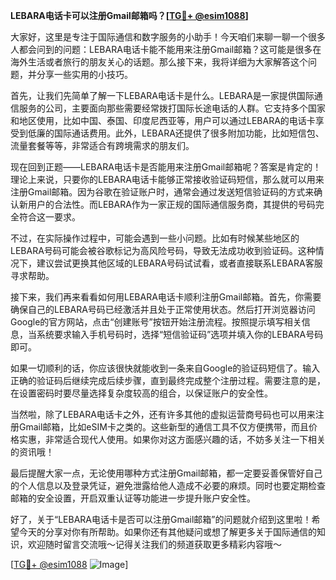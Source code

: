 **LEBARA电话卡可以注册Gmail邮箱吗？[[TG💪+ @esim1088](https://t.me/s/esim1088)]**

大家好，这里是专注于国际通信和数字服务的小助手！今天咱们来聊一聊一个很多人都会问到的问题：LEBARA电话卡能不能用来注册Gmail邮箱？这可能是很多在海外生活或者旅行的朋友关心的话题。那么接下来，我将详细为大家解答这个问题，并分享一些实用的小技巧。

首先，让我们先简单了解一下LEBARA电话卡是什么。LEBARA是一家提供国际通信服务的公司，主要面向那些需要经常拨打国际长途电话的人群。它支持多个国家和地区使用，比如中国、泰国、印度尼西亚等，用户可以通过LEBARA的电话卡享受到低廉的国际通话费用。此外，LEBARA还提供了很多附加功能，比如短信包、流量套餐等等，非常适合有跨境需求的朋友们。

现在回到正题——LEBARA电话卡是否能用来注册Gmail邮箱呢？答案是肯定的！理论上来说，只要你的LEBARA电话卡能够正常接收验证码短信，那么就可以用来注册Gmail邮箱。因为谷歌在验证账户时，通常会通过发送短信验证码的方式来确认新用户的合法性。而LEBARA作为一家正规的国际通信服务商，其提供的号码完全符合这一要求。

不过，在实际操作过程中，可能会遇到一些小问题。比如有时候某些地区的LEBARA号码可能会被谷歌标记为高风险号码，导致无法成功收到验证码。这种情况下，建议尝试更换其他区域的LEBARA号码试试看，或者直接联系LEBARA客服寻求帮助。

接下来，我们再来看看如何用LEBARA电话卡顺利注册Gmail邮箱。首先，你需要确保自己的LEBARA号码已经激活并且处于正常使用状态。然后打开浏览器访问Google的官方网站，点击“创建账号”按钮开始注册流程。按照提示填写相关信息，当系统要求输入手机号码时，选择“短信验证码”选项并填入你的LEBARA号码即可。

如果一切顺利的话，你应该很快就能收到一条来自Google的验证码短信了。输入正确的验证码后继续完成后续步骤，直到最终完成整个注册过程。需要注意的是，在设置密码时要尽量选择复杂度较高的组合，以保证账户的安全性。

当然啦，除了LEBARA电话卡之外，还有许多其他的虚拟运营商号码也可以用来注册Gmail邮箱，比如eSIM卡之类的。这些新型的通信工具不仅方便携带，而且价格实惠，非常适合现代人使用。如果你对这方面感兴趣的话，不妨多关注一下相关的资讯哦！

最后提醒大家一点，无论使用哪种方式注册Gmail邮箱，都一定要妥善保管好自己的个人信息以及登录凭证，避免泄露给他人造成不必要的麻烦。同时也要定期检查邮箱的安全设置，开启双重认证等功能进一步提升账户安全性。

好了，关于“LEBARA电话卡是否可以注册Gmail邮箱”的问题就介绍到这里啦！希望今天的分享对你有所帮助。如果你还有其他疑问或想了解更多关于国际通信的知识，欢迎随时留言交流哦～记得关注我们的频道获取更多精彩内容哦～

[[TG💪+ @esim1088](https://t.me/s/esim1088) ![Image](https://i.postimg.cc/4NQfJmqS/Snipaste-2025-05-13-00-14-12.png)]